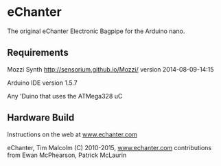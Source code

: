 # eChanter
The original eChanter Electronic Bagpipe for the Arduino nano.

Requirements
------------------------------
Mozzi Synth http://sensorium.github.io/Mozzi/ version 2014-08-09-14:15 

Arduino IDE version 1.5.7

Any 'Duino that uses the ATMega328 uC

Hardware Build
------------------------------
Instructions on the web at www.echanter.com


eChanter, Tim Malcolm (C) 2010-2015, www.echanter.com
	contributions from Ewan McPhearson, Patrick McLaurin


